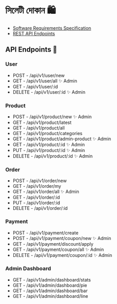 # সিলেটী দোকান 🛍️
- [Software Requirements Specification](README.md)
- [REST API Endpoints](REST-API-Design.md)

## API Endpoints 🧩

### User  
- POST - /api/v1/user/new
- GET - /api/v1/user/all ✨ Admin
- GET - /api/v1/user/:id
- DELETE - /api/v1/user/:id ✨ Admin

### Product
- POST - /api/v1/product/new ✨ Admin
- GET - /api/v1/product/latest
- GET - /api/v1/product/all
- GET - /api/v1/product/categories
- GET - /api/v1/product/admin-product ✨ Admin
- GET - /api/v1/product/:id ✨ Admin
- PUT - /api/v1/product/:id ✨ Admin
- DELETE - /api/v1/product/:id ✨ Admin

### Order
- POST - /api/v1/order/new
- GET - /api/v1/order/my
- GET - /api/v1/order/all ✨ Admin 
- GET -  /api/v1/order/:id
- PUT -  /api/v1/order/:id
- DELETE - /api/v1/order/:id

### Payment
- POST - /api/v1/payment/create
- POST - /api/v1/payment/coupon/new ✨ Admin
- GET - /api/v1/payment/discount/apply
- GET - /api/v1/payment/coupon/all ✨ Admin
- DELETE - /api/v1/payment/coupon/:id ✨ Admin

### Admin Dashboard
- GET - /api/v1/admin/dashboard/stats
- GET - /api/v1/admin/dashboard/pie
- GET - /api/v1/admin/dashboard/bar
- GET - /api/v1/admin/dashboard/line

